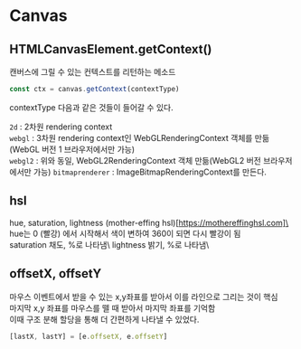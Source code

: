 # Canvas

## HTMLCanvasElement.getContext()
캔버스에 그릴 수 있는 컨텍스트를 리턴하는 메소드

```js
const ctx = canvas.getContext(contextType)
```
contextType 다음과 같은 것들이 들어갈 수 있다.

`2d` : 2차원 rendering context \
`webgl` : 3차원 rendering context인 WebGLRenderingContext 객체를 만듦(WebGL 버전 1 브라우저에서만 가능)\
`webgl2` :  위와 동일, WebGL2RenderingContext 객체 만듦(WebGL2 버전 브라우저에서만 가능)
`bitmaprenderer` : ImageBitmapRenderingContext를 만든다. 

## hsl
hue, saturation, lightness 
(mother-effing hsl)[https://mothereffinghsl.com]\
hue는 0 (빨강) 에서 시작해서 색이 변하여 360이 되면 다시 빨강이 됨 \
saturation 채도, %로 나타냄\ 
lightness 밝기, %로 나타냄\

## offsetX, offsetY
마우스 이벤트에서 받을 수 있는 x,y좌표를 받아서 이를 라인으로 그리는 것이 핵심\
마지막 x,y 좌표를 마우스를 뗄 때 받아서 마지막 좌표를 기억함\
이때 구조 분해 할당을 통해 더 간편하게 나타낼 수 있었다.
```js
[lastX, lastY] = [e.offsetX, e.offsetY]
```